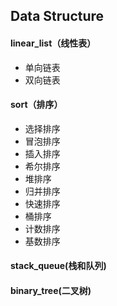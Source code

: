 ## Data Structure

#### linear_list（线性表）

* 单向链表
* 双向链表

#### sort（排序）

* 选择排序
* 冒泡排序
* 插入排序
* 希尔排序
* 堆排序
* 归并排序
* 快速排序
* 桶排序
* 计数排序
* 基数排序

#### stack_queue(栈和队列)




#### binary_tree(二叉树)
